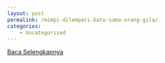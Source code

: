 ```yaml
---
layout: post
permalink: /mimpi-dilempari-batu-sama-orang-gila/
categories:
    - Uncategorized
---
```


[Baca Selengkapnya](/02)